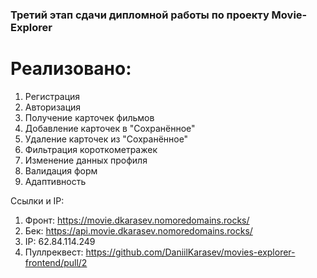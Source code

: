 ### Третий этап сдачи дипломной работы по проекту Movie-Explorer
# Реализовано:
  1. Регистрация
  2. Авторизация
  3. Получение карточек фильмов
  4. Добавление карточек в "Сохранённое"
  5. Удаление карточек из "Сохранённое"
  6. Фильтрация короткометражек
  7. Изменение данных профиля
  8. Валидация форм
  9. Адаптивность
  
  
Ссылки и IP:
 1. Фронт: https://movie.dkarasev.nomoredomains.rocks/
 2. Бек: https://api.movie.dkarasev.nomoredomains.rocks/
 3. IP: 62.84.114.249
 4. Пуллреквест: https://github.com/DaniilKarasev/movies-explorer-frontend/pull/2
